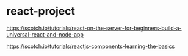 # react-project


https://scotch.io/tutorials/react-on-the-server-for-beginners-build-a-universal-react-and-node-app


https://scotch.io/tutorials/reactjs-components-learning-the-basics
